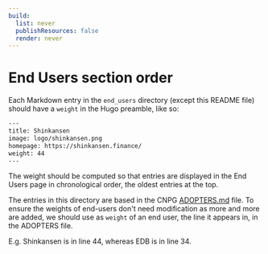 ```yaml
---
build:
  list: never
  publishResources: false
  render: never
---
```


# End Users section order

Each Markdown entry in the `end_users` directory (except this README file)
should have a `weight` in the Hugo preamble, like so:

``` txt
---
title: Shinkansen
image: logo/shinkansen.png
homepage: https://shinkansen.finance/
weight: 44
---
```

The weight should be computed so that entries are displayed in the End Users
page in chronological order, the oldest entries at the top.

The entries in this directory are based in the CNPG [ADOPTERS.md](https://github.com/cloudnative-pg/cloudnative-pg/blob/e5ef2fdaccd2c8fbdbf319f1224a0f90bbcfed30/ADOPTERS.md)
file.
To ensure the weights of end-users don't need modification as more and more are
added, we should use as `weight` of an end user, the line it appears in, in the
ADOPTERS file.

E.g. Shinkansen is in line 44, whereas EDB is in line 34.
